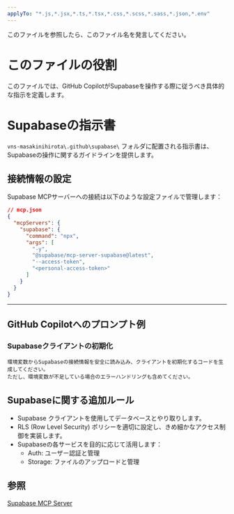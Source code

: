 ```yaml
---
applyTo: "*.js,*.jsx,*.ts,*.tsx,*.css,*.scss,*.sass,*.json,*.env"
---
```


このファイルを参照したら、このファイル名を発言してください。

# **このファイルの役割**

このファイルでは、GitHub CopilotがSupabaseを操作する際に従うべき具体的な指示を定義します。

# **Supabaseの指示書**

`vns-masakinihirota\.github\supabase\` フォルダに配置される指示書は、Supabaseの操作に関するガイドラインを提供します。



## 接続情報の設定

Supabase MCPサーバーへの接続は以下のような設定ファイルで管理します：

```json
// mcp.json
{
  "mcpServers": {
    "supabase": {
      "command": "npx",
      "args": [
        "-y",
        "@supabase/mcp-server-supabase@latest",
        "--access-token",
        "<personal-access-token>"
      ]
    }
  }
}
```

---

## GitHub Copilotへのプロンプト例

### Supabaseクライアントの初期化

```
環境変数からSupabaseの接続情報を安全に読み込み、クライアントを初期化するコードを生成してください。
ただし、環境変数が不足している場合のエラーハンドリングも含めてください。
```

## Supabaseに関する追加ルール

- Supabase クライアントを使用してデータベースとやり取りします。
- RLS (Row Level Security) ポリシーを適切に設定し、きめ細かなアクセス制御を実装します。
- Supabaseの各サービスを目的に応じて活用します：
  - Auth: ユーザー認証と管理
  - Storage: ファイルのアップロードと管理

## 参照

[Supabase MCP Server](https://supabase.com/blog/mcp-server)

